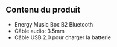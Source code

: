 ## Contenu du produit

* Energy Music Box B2 Bluetooth
* Câble audio: 3.5mm
* Câble USB 2.0 pour charger la batterie


